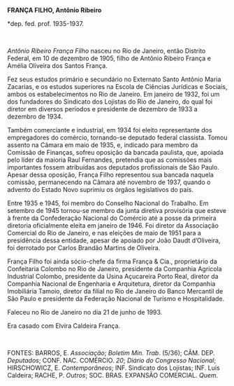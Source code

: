 **FRANÇA FILHO, Antônio Ribeiro**

\*dep. fed. prof. 1935-1937.

 

*Antônio Ribeiro França Filho* nasceu no Rio de Janeiro, então Distrito
Federal, em 10 de dezembro de 1905, filho de Antônio Ribeiro França e
Amélia Oliveira dos Santos França.

Fez seus estudos primário e secundário no Externato Santo Antônio Maria
Zacarias, e os estudos superiores na Escola de Ciências Jurídicas e
Sociais, ambos os estabelecimentos no Rio de Janeiro. Em janeiro de
1932, foi um dos fundadores do Sindicato dos Lojistas do Rio de Janeiro,
do qual foi diretor em diversos períodos e presidente de dezembro de
1933 a dezembro de 1934.

Também comerciante e industrial, em 1934 foi eleito representante dos
empregadores do comércio, tornando-se deputado federal classista. Tomou
assento na Câmara em maio de 1935, e, indicado para membro da Comissão
de Finanças, sofreu oposição da bancada paulista, que, apoiada pelo
líder da maioria Raul Fernandes, pretendia que as comissões mais
importantes fossem atribuídas aos deputados profissionais de São Paulo.
Apesar dessa oposição, França Filho representou sua bancada naquela
comissão, permanecendo na Câmara até novembro de 1937, quando o advento
do Estado Novo suprimiu os órgãos legislativos do país.

Entre 1935 e 1945, foi membro do Conselho Nacional do Trabalho. Em
setembro de 1945 tornou-se membro da junta diretiva provisória que
esteve à frente da Confederação Nacional do Comércio até a posse da
primeira diretoria oficialmente eleita em janeiro de 1946. Foi diretor
da Associação Comercial do Rio de Janeiro, e nas eleições de maio de
1951 para a presidência dessa entidade, apesar de apoiado por João Daudt
d’Oliveira, foi derrotado por Carlos Brandão Martins de Oliveira.

França Filho foi ainda sócio-chefe da firma França & Cia., proprietário
da Confeitaria Colombo no Rio de Janeiro, presidente da Companhia
Agrícola Industrial Colombo, presidente da Usina Açucareira Porto Real,
diretor da Companhia Nacional de Engenharia e Arquitetura, diretor da
Companhia Imobiliária Tamoio, diretor da filial no Rio de Janeiro do
Banco Mercantil de São Paulo e presidente da Federação Nacional de
Turismo e Hospitalidade.

Faleceu no Rio de Janeiro no dia 21 de junho de 1993.

Era casado com Elvira Caldeira França.

 

FONTES: BARROS, E. *Associação*; *Boletim Min. Trab*. (5/36); CÂM. DEP.
*Deputados*; CONF. NAC. COMÉRCIO. *20*; *Diário do Congresso Nacional*;
HIRSCHOWICZ, E. *Contemporâneos*; INF. Sindicato dos Lojistas; INF. Luís
Caldeira; RACHE, P. *Outros*; SOC. BRAS. EXPANSÃO COMERCIAL. *Quem*.

 
